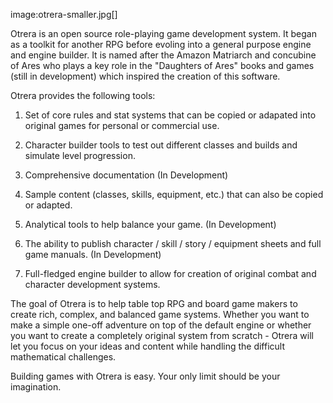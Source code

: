 image:otrera-smaller.jpg[]

Otrera is an open source role-playing game development system. 
It began as a toolkit for another RPG before evoling into a
general purpose engine and engine builder. It is named after
the Amazon Matriarch and concubine of Ares who plays a key
role in the "Daughters of Ares" books and games (still in
development) which inspired the creation of this software.

Otrera provides the following tools:

1. Set of core rules and stat systems that can be copied
or adapated into original games for personal or commercial use.

2. Character builder tools to test out different classes and
builds and simulate level progression.

3. Comprehensive documentation (In Development)

4. Sample content (classes, skills, equipment, etc.) that
can also be copied or adapted.

5. Analytical tools to help balance your game. (In Development)

6. The ability to publish character / skill / story / equipment
sheets and full game manuals. (In Development)

7. Full-fledged engine builder to allow for creation of original
combat and character development systems.

The goal of Otrera is to help table top RPG and board game makers
to create rich, complex, and balanced game systems. Whether you
want to make a simple one-off adventure on top of the default
engine or whether you want to create a completely original
system from scratch - Otrera will let you focus on your ideas and
content while handling the difficult mathematical challenges.

Building games with Otrera is easy. Your only limit should be
your imagination.
